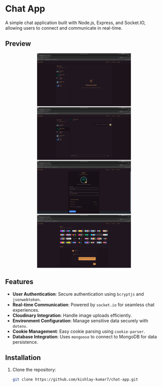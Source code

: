 # Chat App

A simple chat application built with Node.js, Express, and Socket.IO, allowing users to connect and communicate in real-time.

## Preview

<p align="center">
  <img src="chatwithoutchatcontainer.png" alt="Settings Page" width="300" title="This is unselected chat section." />
  <img src="chat.png" alt="Chat Interface" width="300" title="This is the Chat Interface." />
  <img src="profile.png" alt="Profile Page" width="300" title="This is the Profile Page." />
  <img src="setting.png" alt="Settings Page" width="300" title="This is the Settings Page." />
</p>

## Features

- **User Authentication**: Secure authentication using `bcryptjs` and `jsonwebtoken`.
- **Real-time Communication**: Powered by `socket.io` for seamless chat experiences.
- **Cloudinary Integration**: Handle image uploads efficiently.
- **Environment Configuration**: Manage sensitive data securely with `dotenv`.
- **Cookie Management**: Easy cookie parsing using `cookie-parser`.
- **Database Integration**: Uses `mongoose` to connect to MongoDB for data persistence.

## Installation

1. Clone the repository:
   ```bash
   git clone https://github.com/kishlay-kumar7/chat-app.git
   ```
